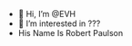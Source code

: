 - 👋 Hi, I’m @EVH
- 👀 I’m interested in ???
- His Name Is Robert Paulson
<!---
IsmayilAtilla/IsmayilAtilla is a ✨ special ✨ repository because its `README.md` (this file) appears on your GitHub profile.
You can click the Preview link to take a look at your changes.
--->
